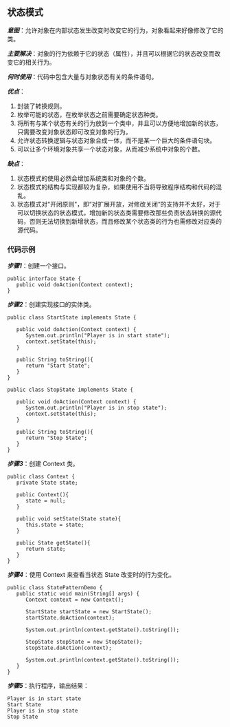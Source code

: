 ## 状态模式
***意图***：允许对象在内部状态发生改变时改变它的行为，对象看起来好像修改了它的类。

***主要解决***：对象的行为依赖于它的状态（属性），并且可以根据它的状态改变而改变它的相关行为。

***何时使用***：代码中包含大量与对象状态有关的条件语句。
 
***优点***：
1. 封装了转换规则。
2. 枚举可能的状态，在枚举状态之前需要确定状态种类。
3. 将所有与某个状态有关的行为放到一个类中，并且可以方便地增加新的状态，只需要改变对象状态即可改变对象的行为。
4. 允许状态转换逻辑与状态对象合成一体，而不是某一个巨大的条件语句块。
5. 可以让多个环境对象共享一个状态对象，从而减少系统中对象的个数。

***缺点***：
 1. 状态模式的使用必然会增加系统类和对象的个数。
 2. 状态模式的结构与实现都较为复杂，如果使用不当将导致程序结构和代码的混乱。
 3. 状态模式对"开闭原则"，即“对扩展开放，对修改关闭”的支持并不太好，对于可以切换状态的状态模式，增加新的状态类需要修改那些负责状态转换的源代码，否则无法切换到新增状态，而且修改某个状态类的行为也需修改对应类的源代码。

### 代码示例
***步骤1***：创建一个接口。
```
public interface State {
   public void doAction(Context context);
}
```
***步骤2***：创建实现接口的实体类。
```
public class StartState implements State {
 
   public void doAction(Context context) {
      System.out.println("Player is in start state");
      context.setState(this); 
   }
 
   public String toString(){
      return "Start State";
   }
}
```
```
public class StopState implements State {
 
   public void doAction(Context context) {
      System.out.println("Player is in stop state");
      context.setState(this); 
   }
 
   public String toString(){
      return "Stop State";
   }
}
```
***步骤3***：创建 Context 类。
```
public class Context {
   private State state;
 
   public Context(){
      state = null;
   }
 
   public void setState(State state){
      this.state = state;     
   }
 
   public State getState(){
      return state;
   }
}
```
***步骤4***：使用 Context 来查看当状态 State 改变时的行为变化。
```
public class StatePatternDemo {
   public static void main(String[] args) {
      Context context = new Context();
 
      StartState startState = new StartState();
      startState.doAction(context);
 
      System.out.println(context.getState().toString());
 
      StopState stopState = new StopState();
      stopState.doAction(context);
 
      System.out.println(context.getState().toString());
   }
}
```
***步骤5***：执行程序，输出结果：
```
Player is in start state
Start State
Player is in stop state
Stop State
```
